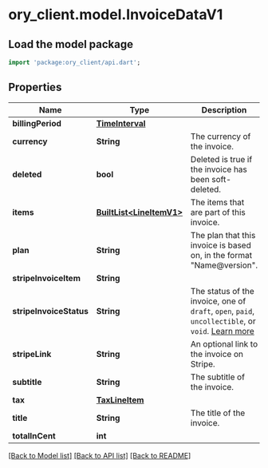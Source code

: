 # ory_client.model.InvoiceDataV1

## Load the model package
```dart
import 'package:ory_client/api.dart';
```

## Properties
Name | Type | Description | Notes
------------ | ------------- | ------------- | -------------
**billingPeriod** | [**TimeInterval**](TimeInterval.md) |  | 
**currency** | **String** | The currency of the invoice. | 
**deleted** | **bool** | Deleted is true if the invoice has been soft-deleted. | [optional] 
**items** | [**BuiltList&lt;LineItemV1&gt;**](LineItemV1.md) | The items that are part of this invoice. | 
**plan** | **String** | The plan that this invoice is based on, in the format \"Name@version\". | [optional] 
**stripeInvoiceItem** | **String** |  | [optional] 
**stripeInvoiceStatus** | **String** | The status of the invoice, one of `draft`, `open`, `paid`, `uncollectible`, or `void`. [Learn more](https://stripe.com/docs/billing/invoices/workflow#workflow-overview) | [optional] 
**stripeLink** | **String** | An optional link to the invoice on Stripe. | [optional] 
**subtitle** | **String** | The subtitle of the invoice. | [optional] 
**tax** | [**TaxLineItem**](TaxLineItem.md) |  | [optional] 
**title** | **String** | The title of the invoice. | 
**totalInCent** | **int** |  | 

[[Back to Model list]](../README.md#documentation-for-models) [[Back to API list]](../README.md#documentation-for-api-endpoints) [[Back to README]](../README.md)



